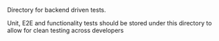 Directory for backend driven tests.

Unit, E2E and functionality tests should be stored under this directory to allow for clean testing across developers
